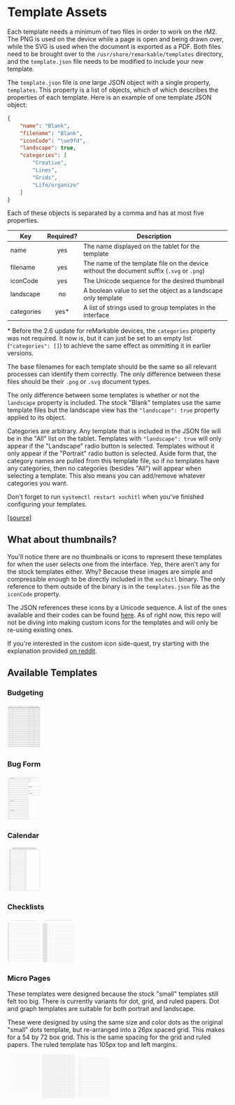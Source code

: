 # Template Assets

Each template needs a minimum of two files in order to work on the rM2. The PNG is used on the device while a page is open and being drawn over, while the SVG is used when the document is exported as a PDF. Both files need to be brought over to the `/usr/share/remarkable/templates` directory, and the `template.json` file needs to be modified to include your new template.

The `template.json` file is one large JSON object with a single property, `templates`. This property is a list of objects, which of which describes the properties of each template. Here is an example of one template JSON object:

```json
{
    "name": "Blank",
    "filename": "Blank",
    "iconCode": "\ue9fd",
    "landscape": true,
    "categories": [
        "Creative",
        "Lines",
        "Grids",
        "Life/organize"
    ]
}
```

Each of these objects is separated by a comma and has at most five properties.

| Key | Required? | Description |
|-----|:---------:|-------------|
| name | yes | The name displayed on the tablet for the template|
| filename | yes | The name of the template file on the device without the document suffix (`.svg` or `.png`) |
| iconCode | yes | The Unicode sequence for the desired thumbnail |
| landscape | no | A boolean value to set the object as a landscape only template |
| categories | yes\* | A list of strings used to group templates in the interface |

\* Before the 2.6 update for reMarkable devices, the `categories` property was not required. It now is, but it can just be set to an empty list (`"categories": []`) to achieve the same effect as ommitting it in earlier versions.

The base filenames for each template should be the same so all relevant processes can identify them correctly. The only difference between these files should be their `.png` or `.svg` document types.

The only difference between some templates is whether or not the `landscape` property is included. The stock "Blank" templates use the same template files but the landscape view has the `"landscape": true` property applied to its object.

Categories are arbitrary. Any template that is included in the JSON file will be in the "All" list on the tablet. Templates with `"landscape": true` will only appear if the "Landscape" radio button is selected. Templates without it only appear if the "Portrait" radio button is selected. Aside form that, the category names are pulled from this template file, so if no templates have any categories, then no categories (besides "All") will appear when selecting a template. This also means you can add/remove whatever categories you want.

Don't forget to run `systemctl restart xochitl` when you've finished configuring your templates.

[[source]](https://remarkablewiki.com/tips/templates)

## What about thumbnails?

You'll notice there are no thumbnails or icons to represent these templates for when the user selects one from the interface. Yep, there aren't any for the stock templates either. Why? Because these images are simple and compressible enough to be directly included in the `xochitl` binary. The only reference to them outside of the binary is in the `templates.json` file as the `iconCode` property.

The JSON references these icons by a Unicode sequence. A list of the ones available and their codes can be found [here](https://remarkablewiki.com/tips/templates). As of right now, this repo will not be diving into making custom icons for the templates and will only be re-using existing ones.

If you're interested in the custom icon side-quest, try starting with the explanation provided [on reddit](https://www.reddit.com/r/RemarkableTablet/comments/kb8eai/custom_template_icons/gffdisx?utm_source=share&utm_medium=web2x&context=3).

## Available Templates

### Budgeting

<img src="https://github.com/DanielRunningen/rM2Mods/blob/main/assests/templates/budgeting.png" width="15%" />

### Bug Form

<img src="https://github.com/DanielRunningen/rM2Mods/blob/main/assests/templates/bugForm.png" width="15%" />

### Calendar

<img src="https://github.com/DanielRunningen/rM2Mods/blob/main/assests/templates/calendar_day.png" width="15%" />

### Checklists

<img src="https://github.com/DanielRunningen/rM2Mods/blob/main/assests/templates/checklist_1box3line_portrait.png" width="15%" />
<img src="https://github.com/DanielRunningen/rM2Mods/blob/main/assests/templates/checklist_4box3line_portrait.png" width="15%" />

### Micro Pages

These templates were designed because the stock "small" templates still felt too big. There is currently variants for dot, grid, and ruled papers. Dot and graph templates are suitable for both portrait and landscape.

These were designed by using the same size and color dots as the original "small" dots template, but re-arranged into a 26px spaced grid. This makes for a 54 by 72 box grid. This is the same spacing for the grid and ruled papers. The ruled template has 105px top and left margins.

<img src="https://github.com/DanielRunningen/rM2Mods/blob/main/assests/templates/dots_micro.png" width="15%" />
<img src="https://github.com/DanielRunningen/rM2Mods/blob/main/assests/templates/grid_micro.png" width="15%" />
<img src="https://github.com/DanielRunningen/rM2Mods/blob/main/assests/templates/ruled_micro.png" width="15%" />
